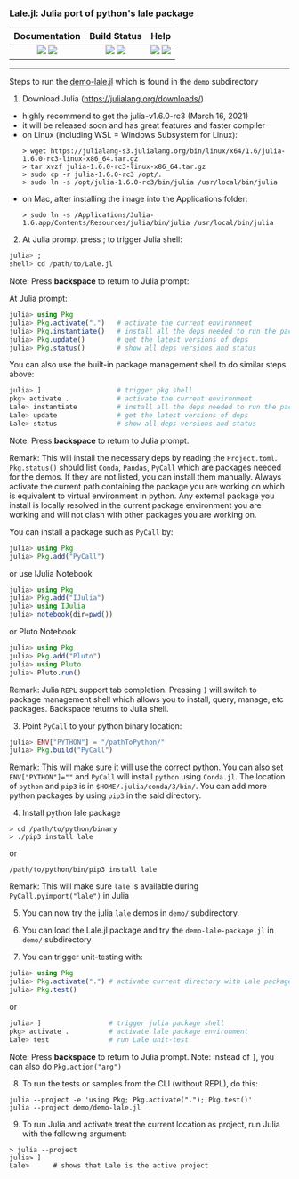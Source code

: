 ### Lale.jl: Julia port of python's lale package

| **Documentation** | **Build Status** | **Help** |
|:---:|:---:|:---:|
| [![][docs-dev-img]][docs-dev-url] [![][docs-stable-img]][docs-stable-url] | [![][travis-img]][travis-url] [![][codecov-img]][codecov-url] | [![][slack-img]][slack-url] [![][gitter-img]][gitter-url] |

---------

Steps to run the [demo-lale.jl](./demo/demo-lale.jl) which is found in the `demo` subdirectory
1. Download Julia (https://julialang.org/downloads/)
  - highly recommend to get the julia-v1.6.0-rc3 (March 16, 2021)
  - it will be released soon and has great features and faster compiler
  - on Linux (including WSL = Windows Subsystem for Linux):
    ```shell
    > wget https://julialang-s3.julialang.org/bin/linux/x64/1.6/julia-1.6.0-rc3-linux-x86_64.tar.gz
    > tar xvzf julia-1.6.0-rc3-linux-x86_64.tar.gz
    > sudo cp -r julia-1.6.0-rc3 /opt/.
    > sudo ln -s /opt/julia-1.6.0-rc3/bin/julia /usr/local/bin/julia
    ```
  - on Mac, after installing the image into the Applications folder:
    ```shell
    > sudo ln -s /Applications/Julia-1.6.app/Contents/Resources/julia/bin/julia /usr/local/bin/julia
    ```

2. At Julia prompt press ; to trigger Julia shell:
```julia
julia> ;
shell> cd /path/to/Lale.jl
```
Note: Press __backspace__ to return to Julia prompt:

At Julia prompt:
```julia
julia> using Pkg
julia> Pkg.activate(".")   # activate the current environment
julia> Pkg.instantiate()   # install all the deps needed to run the package
julia> Pkg.update()        # get the latest versions of deps  
julia> Pkg.status()        # show all deps versions and status
```

You can also use the built-in package management shell
to do similar steps above:
```julia
julia> ]                   # trigger pkg shell
pkg> activate .            # activate the current environment
Lale> instantiate          # install all the deps needed to run the package
Lale> update               # get the latest versions of deps  
Lale> status               # show all deps versions and status

```
Note: Press __backspace__ to return to Julia prompt.

Remark: This will install the necessary deps by reading the `Project.toml`. 
`Pkg.status()` should list `Conda`, `Pandas`, `PyCall` which are packages needed for the
demos. If they are not listed, you can install them manually. Always
activate the current path containing the package you are working on which
is equivalent to virtual environment in python. Any external package you install is
locally resolved in the current package environment you are working and will not clash with other
packages you are working on.

You can install a package such as `PyCall` by:
```julia
julia> using Pkg
julia> Pkg.add("PyCall")
```
or use IJulia Notebook
```julia
julia> using Pkg
julia> Pkg.add("IJulia")
julia> using IJulia
julia> notebook(dir=pwd())
```
or Pluto Notebook
```julia
julia> using Pkg
julia> Pkg.add("Pluto")
julia> using Pluto
julia> Pluto.run()
```

Remark: Julia `REPL` support tab completion.
Pressing `]` will switch to package management
shell which allows you to install, query, manage, etc
packages. Backspace returns to Julia shell.

3. Point `PyCall` to your python binary location:
```julia
julia> ENV["PYTHON"] = "/pathToPython/"
julia> Pkg.build("PyCall")
```
Remark: This will make sure it will use the correct python. You can
also set `ENV["PYTHON"]=""` and `PyCall` will install `python` using `Conda.jl`.
The location of `python` and `pip3` is in  `$HOME/.julia/conda/3/bin/`. You can
add more python packages by using `pip3` in the said directory.

4. Install python lale package
```shell
> cd /path/to/python/binary
> ./pip3 install lale
```
or
```shell
/path/to/python/bin/pip3 install lale
```

Remark: This will make sure `lale` is available during `PyCall.pyimport("lale")` in Julia

5. You can now try the julia `lale` demos in `demo/` subdirectory.

6. You can load the Lale.jl package and try the `demo-lale-package.jl` in `demo/` subdirectory

7. You can trigger unit-testing with:
```julia
julia> using Pkg 
julia> Pkg.activate(".") # activate current directory with Lale package
julia> Pkg.test()
```
or
```julia
julia> ]                 # trigger julia package shell
pkg> activate .          # activate lale package environment
Lale> test               # run Lale unit-test
```

Note: Press __backspace__ to return to Julia prompt.
Note: Instead of `]`, you can also do `Pkg.action("arg")`

8. To run the tests or samples from the CLI (without REPL), do this:
  ```
  julia --project -e 'using Pkg; Pkg.activate("."); Pkg.test()'
  julia --project demo/demo-lale.jl
  ```

9. To run Julia and activate treat the current location as project, run
Julia with the following argument:
```shell
> julia --project
julia> ]
Lale>      # shows that Lale is the active project
```


[contrib-url]: https://github.com/IBM/Lale.jl/blob/main/CONTRIBUTORS.md
[issues-url]: https://github.com/IBM/Lale.jl/issues

[discourse-tag-url]: https://discourse.julialang.org/

[gitter-url]: https://gitter.im/AutoMLPipelineLearning/community
[gitter-img]: https://badges.gitter.im/ppalmes/TSML.jl.svg

[slack-img]: https://img.shields.io/badge/chat-on%20slack-yellow.svg
[slack-url]: https://julialang.slack.com/

[docs-stable-img]: https://img.shields.io/badge/docs-stable-blue.svg
[docs-stable-url]: https://ibm.github.io/Lale.jl/stable/
[docs-dev-img]: https://img.shields.io/badge/docs-dev-blue.svg
[docs-dev-url]: https://ibm.github.io/Lale.jl/dev/

[travis-img]: https://travis-ci.com/IBM/Lale.jl.svg?branch=main
[travis-url]: https://travis-ci.com/IBM/Lale.jl

[codecov-img]: https://codecov.io/gh/IBM/Lale.jl/branch/master/graph/badge.svg
[codecov-url]: https://codecov.io/gh/IBM/Lale.jl
